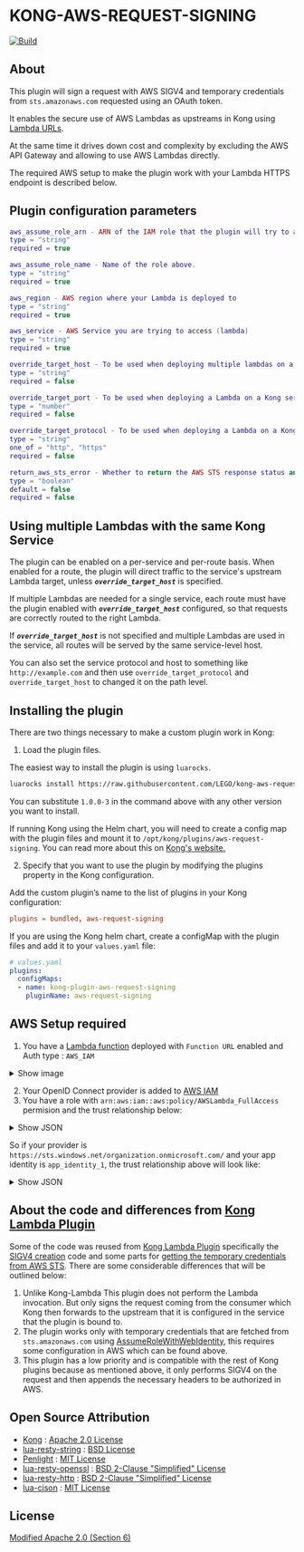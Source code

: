 # KONG-AWS-REQUEST-SIGNING

[![Build](https://github.com/LEGO/kong-aws-request-signing/actions/workflows/build.yml/badge.svg)](https://github.com/LEGO/kong-aws-request-signing/actions/workflows/build.yml)

## About

This plugin will sign a request with AWS SIGV4 and temporary credentials from `sts.amazonaws.com` requested using an OAuth token.

It enables the secure use of AWS Lambdas as upstreams in Kong using [Lambda URLs](https://aws.amazon.com/blogs/aws/announcing-aws-lambda-function-urls-built-in-https-endpoints-for-single-function-microservices/).

At the same time it drives down cost and complexity by excluding the AWS API Gateway and allowing to use AWS Lambdas directly.

The required AWS setup to make the plugin work with your Lambda HTTPS endpoint is described below.

## Plugin configuration parameters

```lua
aws_assume_role_arn - ARN of the IAM role that the plugin will try to assume
type = "string"
required = true

aws_assume_role_name - Name of the role above.
type = "string"
required = true

aws_region - AWS region where your Lambda is deployed to
type = "string"
required = true

aws_service - AWS Service you are trying to access (lambda)
type = "string"
required = true

override_target_host - To be used when deploying multiple lambdas on a single Kong service (because lambdas have differennt URLs)
type = "string"
required = false

override_target_port - To be used when deploying a Lambda on a Kong service that listens on a port other than `443`
type = "number"
required = false

override_target_protocol - To be used when deploying a Lambda on a Kong service that has a protocol different than `https`
type = "string"
one_of = "http", "https"
required = false

return_aws_sts_error - Whether to return the AWS STS response status and body when credentials fetching failed.
type = "boolean"
default = false
required = false
```

## Using multiple Lambdas with the same Kong Service

The plugin can be enabled on a per-service and per-route basis. When enabled for a route, the plugin will direct traffic to the service's upstream Lambda target, unless ***`override_target_host`*** is specified.

If multiple Lambdas are needed for a single service, each route must have the plugin enabled with ***`override_target_host`*** configured, so that requests are correctly routed to the right Lambda.

If ***`override_target_host`*** is not specified and multiple Lambdas are used in the service, all routes will be served by the same service-level host.

You can also set the service protocol and host to something like `http://example.com` and then use `override_target_protocol` and `override_target_host` to changed it on the path level.

## Installing the plugin

There are two things necessary to make a custom plugin work in Kong:

1. Load the plugin files.

The easiest way to install the plugin is using `luarocks`.

```sh
luarocks install https://raw.githubusercontent.com/LEGO/kong-aws-request-signing/main/kong-aws-request-signing-1.0.0-3.all.rock
```

You can substitute `1.0.0-3` in the command above with any other version you want to install.

If running Kong using the Helm chart, you will need to create a config map with the plugin files and mount it to `/opt/kong/plugins/aws-request-signing`. You can read more about this on [Kong's website.](https://docs.konghq.com/kubernetes-ingress-controller/latest/guides/setting-up-custom-plugins/)

2. Specify that you want to use the plugin by modifying the plugins property in the Kong configuration.

Add the custom plugin’s name to the list of plugins in your Kong configuration:

```conf
plugins = bundled, aws-request-signing
```

If you are using the Kong helm chart, create a configMap with the plugin files and add it to your `values.yaml` file:

```yaml
# values.yaml
plugins:
  configMaps:
  - name: kong-plugin-aws-request-signing
    pluginName: aws-request-signing
```

## AWS Setup required

1. You have a [Lambda function](https://eu-west-1.console.aws.amazon.com/lambda/home?region=eu-west-1#) deployed with `Function URL` enabled and Auth type : `AWS_IAM`

<details>
<summary>Show image</summary>
<br>

![Lambda example](https://user-images.githubusercontent.com/29011940/183050407-553a5ea9-f746-4baa-8b41-3a88b852ec4b.png)
</details>

2. Your OpenID Connect provider is added to [AWS IAM](https://us-east-1.console.aws.amazon.com/iamv2/home?region=us-east-1#/identity_providers)
3. You have a role with  `arn:aws:iam::aws:policy/AWSLambda_FullAccess` permision and the trust relationship below:

<details>
<summary>Show JSON</summary>
<br>

```json
{
    "Version": "2012-10-17",
    "Statement": [
        {
            "Effect": "Allow",
            "Principal": {
                "Federated": "${arn_of_the_open_id_connect_provider_step_1}"
            },
            "Action": "sts:AssumeRoleWithWebIdentity",
            "Condition": {
                "StringEquals": {
                    "${the_open_id_connect_provider_step_1}:aud": "${audience_of_the_lambda_given_by_your_open_id_provider}"
                }
            }
        }
    ]
}
```

</details>

So if your provider is `https://sts.windows.net/organization.onmicrosoft.com/` and your app identity is `app_identity_1`, the trust relationship above will look like:

<details>
<summary>Show JSON</summary>
<br>

```json
{
    "Version": "2012-10-17",
    "Statement": [
        {
            "Effect": "Allow",
            "Principal": {
                "Federated": "arn:aws:iam::300000000000:oidc-provider/sts.windows.net/organization.onmicrosoft.com/"
            },
            "Action": "sts:AssumeRoleWithWebIdentity",
            "Condition": {
                "StringEquals": {
                    "sts.windows.net/organization.onmicrosoft.com/:aud": "app_identity_1"
                }
            }
        }
    ]
}
```

</details>

## About the code and differences from [Kong Lambda Plugin](https://github.com/Kong/kong/blob/master/kong/plugins/aws-lambda)

Some of the code was reused from [Kong Lambda Plugin](https://github.com/Kong/kong/blob/master/kong/plugins/aws-lambda) specifically the [SIGV4 creation](https://github.com/Kong/kong/blob/master/kong/plugins/aws-lambda/v4.lua) code and some parts for [getting the temporary credentials from AWS STS](https://github.com/Kong/kong/blob/master/kong/plugins/aws-lambda/iam-sts-credentials.lua). There are some considerable differences that will be outlined below:

1. Unlike Kong-Lambda This plugin does not perform the Lambda invocation. But only signs the request coming from the consumer which Kong then forwards to the upstream that it is configured in the service that the plugin is bound to.
2. The plugin works only with temporary credentials that are fetched from `sts.amazonaws.com` using [AssumeRoleWithWebIdentity](https://docs.aws.amazon.com/STS/latest/APIReference/API_AssumeRoleWithWebIdentity.html#API_AssumeRoleWithWebIdentity_RequestParameters), this requires some configuration in AWS which can be found above.
3. This plugin has a low priority and is compatible with the rest of Kong plugins because as mentioned above, it only performs SIGV4 on the request and then appends the necessary headers to be authorized in AWS.

## Open Source Attribution

* [Kong](https://github.com/Kong/kong) : [Apache 2.0 License](https://github.com/Kong/kong/blob/master/LICENSE)
* [lua-resty-string](https://github.com/openresty/lua-resty-string) : [BSD License](https://github.com/openresty/lua-resty-string#copyright-and-license)
* [Penlight](https://github.com/lunarmodules/Penlight) : [MIT License](https://github.com/lunarmodules/Penlight/blob/master/LICENSE.md)
* [lua-resty-openssl](https://github.com/fffonion/lua-resty-openssl) : [BSD 2-Clause "Simplified" License](https://github.com/fffonion/lua-resty-openssl/blob/master/LICENSE)
* [lua-resty-http](https://github.com/ledgetech/lua-resty-http) : [BSD 2-Clause "Simplified" License](https://github.com/ledgetech/lua-resty-http/blob/master/LICENSE)
* [lua-cjson](https://github.com/mpx/lua-cjson) : [MIT License](https://github.com/mpx/lua-cjson/blob/master/LICENSE)

## License

[Modified Apache 2.0 (Section 6)](https://github.com/LEGO/kong-aws-request-signing/blob/main/LICENSE)
